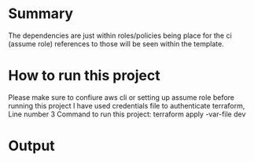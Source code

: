 # Summary
The dependencies are just within roles/policies being place for the ci (assume role) references to those will be seen within the template.

# How to run this project

Please make sure to confiure aws cli or setting up assume role before running this project
I have used credentials file to authenticate terraform, Line number 3
Command to run this project: terraform apply -var-file dev

# Output



